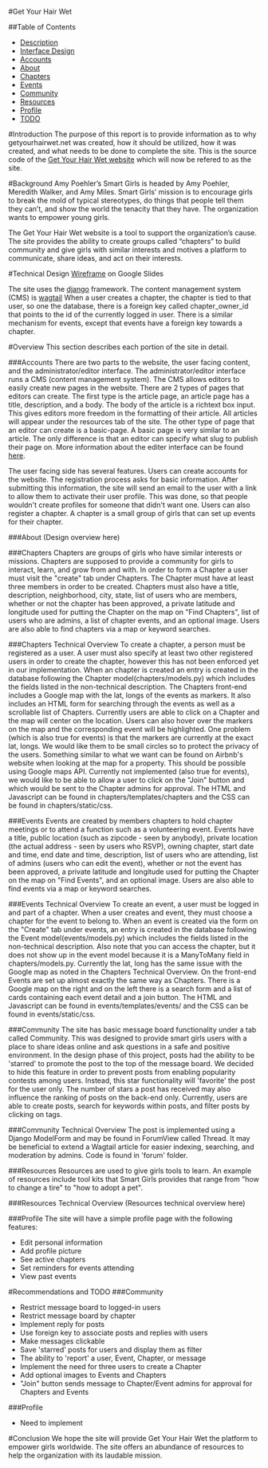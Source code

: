 #Get Your Hair Wet

##Table of Contents
* [Description](#description)
* [Interface Design](#design)
* [Accounts](#accounts)
* [About](#about)
* [Chapters](#chapters)
* [Events](#events)
* [Community](#community)
* [Resources](#resources)
* [Profile](#profile)
* [TODO](#todo)

#Introduction
The purpose of this report is to provide information as to why getyourhairwet.net was created, how it should be utilized, how it was created, and what needs to be done to complete the site. This is the source code of the [Get Your Hair Wet website](http://getyourhairwet.net) which will now be refered to as the site.

#Background
Amy Poehler’s Smart Girls is headed by Amy Poehler, Meredith Walker, and Amy Miles. Smart Girls’ mission is to encourage girls to break the mold of typical stereotypes, do things that people tell them they can’t, and show the world the tenacity that they have. The organization wants to empower young girls. 

The Get Your Hair Wet website is a tool to support the organization’s cause. The site provides the ability to create groups called “chapters” to build community and give girls with similar interests and motives a platform to communicate, share ideas, and act on their interests.

#Technical Design
[Wireframe](https://docs.google.com/presentation/d/1Nzin20_Po3kQ131UeRfnf6yuyJdUHwQHw17cuwMW-6U/edit?usp=sharing) on Google Slides

The site uses the [django](https://docs.djangoproject.com/en/1.9/) framework. The content management system (CMS) is [wagtail](http://wagtail.readthedocs.org/en/v1.4.3/)
When a user creates a chapter, the chapter is tied to that user, so one the database, there is a foreign key called chapter_owner_id that points to the id 
of the currently logged in user. There is a similar mechanism for events, except that events have a foreign key towards a chapter.

#Overview
This section describes each portion of the site in detail.

###Accounts
There are two parts to the website, the user facing content, and the 
administrator/editor interface. The administrator/editor interface runs a CMS (content management system). The CMS allows editors to easily create new pages in the website. There are 2 types of pages that 
editors can create. The first type is the article page, an article page has a title, description, and a body. The body of the article is a richtext box 
input. This gives editors more freedom in the formatting of their article. All articles will appear under the resources tab of the site. The other 
type of page that an editor can create is a basic-page. A basic page is very similar to an article. The only difference is that an editor can specify 
what slug to publish their page on. More information about the editer interface can be found 
[here](http://wagtail.readthedocs.org/en/v1.4.3/editor_manual/index.html).

The user facing side has several features. Users can create accounts for the website. The registration process asks for basic information. After submitting 
this information, the site will send an email to the user with a link to allow them to activate their user profile. This was done, so that people wouldn't 
create profiles for someone that didn't want one. Users can also register a chapter. A chapter is a small group of girls that can set up events for 
their chapter.

###About
(Design overview here)

###Chapters
Chapters are groups of girls who have similar interests or missions. Chapters are supposed to provide a community for girls to interact, learn, and grow from and with. In order to form a Chapter a user must visit the "create" tab under Chapters. The Chapter must have at least three members in order to be created. Chapters must also have a title, description, neighborhood, city, state, list of users who are members, whether or not the chapter has been approved, a private latitude and longitude used for putting the Chapter on the map on "Find Chapters", list of users who are admins, a list of chapter events, and an optional image. Users are also able to find chapters via a map or keyword searches.

###Chapters Technical Overview
To create a chapter, a person must be registered as a user. A user must also specify at least two other registered users in order to create the chapter, however this has not been enforced yet in our implementation. When an chapter is created an entry is created in the database following the Chapter model(chapters/models.py) which includes the fields listed in the non-technical description. The Chapters front-end includes a Google map with the lat, longs of the events as markers. It also includes an HTML form for searching through the events as well as a scrollable list of Chapters. Currently users are able to click on a Chapter and the map will center on the location. Users can also hover over the markers on the map and the corresponding event will be highlighted. One problem (which is also true for events) is that the markers are currently at the exact lat, longs. We would like them to be small circles so to protect the privacy of the users. Something similar to what we want can be found on Airbnb's website when looking at the map for a property. This should be possible using Google maps API. Currently not implemented (also true for events), we would like to be able to allow a user to click on the "Join" button and which would be sent to the Chapter admins for approval. The HTML and Javascript can be found in chapters/templates/chapters and the CSS can be found in chapters/static/css.

###Events
Events are created by members chapters to hold chapter meetings or to attend a function such as a volunteering event. Events have a title, public location (such as zipcode - seen by anybody), private location (the actual address - seen by users who RSVP), owning chapter, start date and time, end date and time, description, list of users who are attending, list of admins (users who can edit the event), whether or not the event has been approved, a private latitude and longitude used for putting the Chapter on the map on "Find Events", and an optional image. Users are also able to find events via a map or keyword searches.

###Events Technical Overview
To create an event, a user must be logged in and part of a chapter. When a user creates and event, they must choose a chapter for the event to belong to. When an event is created via the form on the "Create" tab under events, an entry is created in the database following the Event model(events/models.py) which includes the fields listed in the non-technical description. Also note that you can access the chapter, but it does not show up in the event model because it is a ManyToMany field in chapters/models.py. Currently the lat, long has the same issue with the Google map as noted in the Chapters Technical Overview. On the front-end Events are set up almost exactly the same way as Chapters. There is a Google map on the right and on the left there is a search form and a list of cards containing each event detail and a join button. The HTML and Javascript can be found in events/templates/events/ and the CSS can be found in events/static/css.

###Community
The site has basic message board functionality under a tab called Community. This was designed to provide smart girls users with a place to share ideas online and ask questions in a safe and positive environment. In the design phase of this project, posts had the ability to be 'starred' to promote the post to the top of the message board. We decided to hide this feature in order to prevent posts from enabling popularity contests among users. Instead, this star functionality will 'favorite' the post for the user only. The number of stars a post has received may also influence the ranking of posts on the back-end only. Currently, users are able to create posts, search for keywords within posts, and filter posts by clicking on tags.

###Community Technical Overview
The post is implemented using a Django ModelForm and may be found in ForumView called Thread. It may be beneficial to extend a Wagtail article for easier indexing, searching, and moderation by admins. Code is found in 'forum' folder. 

###Resources
Resources are used to give girls tools to learn. An example of resources include tool kits that Smart Girls provides that range from "how to change a tire" to "how to adopt a pet".

###Resources Technical Overview
(Resources technical overview here)

###Profile
The site will have a simple profile page with the following features:
* Edit personal information
* Add profile picture
* See active chapters
* Set reminders for events attending
* View past events

#Recommendations and TODO
###Community
* Restrict message board to logged-in users
* Restrict message board by chapter
* Implement reply for posts
* Use foreign key to associate posts and replies with users
* Make messages clickable
* Save 'starred' posts for users and display them as filter
* The ability to 'report' a user, Event, Chapter, or message
* Implement the need for three users to create a Chapter
* Add optional images to Events and Chapters
* "Join" button sends message to Chapter/Event admins for approval for Chapters and Events

###Profile
* Need to implement

#Conclusion
We hope the site will provide Get Your Hair Wet the platform to empower girls worldwide. The site offers an abundance of resources to help the organization with its laudable mission. 
